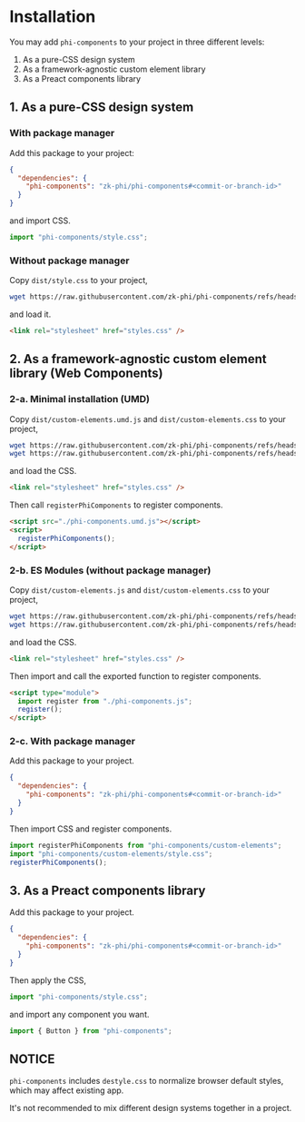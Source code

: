 # Installation

You may add `phi-components` to your project in three different levels:

1. As a pure-CSS design system
2. As a framework-agnostic custom element library
3. As a Preact components library

## 1. As a pure-CSS design system
### With package manager

Add this package to your project:

``` json
{
  "dependencies": {
    "phi-components": "zk-phi/phi-components#<commit-or-branch-id>"
  }
}
```

and import CSS.

``` typescript
import "phi-components/style.css";
```

### Without package manager

Copy `dist/style.css` to your project,

```sh
wget https://raw.githubusercontent.com/zk-phi/phi-components/refs/heads/master/dist/style.css -O styles.css
```

and load it.

``` html
<link rel="stylesheet" href="styles.css" />
```

## 2. As a framework-agnostic custom element library (Web Components)
### 2-a. Minimal installation (UMD)

Copy `dist/custom-elements.umd.js` and `dist/custom-elements.css` to your project,

```sh
wget https://raw.githubusercontent.com/zk-phi/phi-components/refs/heads/master/dist/custom-elements.umd.js -O phi-components.umd.js
wget https://raw.githubusercontent.com/zk-phi/phi-components/refs/heads/master/dist/custom-elements.css -O styles.css
```

and load the CSS.

``` html
<link rel="stylesheet" href="styles.css" />
```

Then call `registerPhiComponents` to register components.

``` html
<script src="./phi-components.umd.js"></script>
<script>
  registerPhiComponents();
</script>
```

### 2-b. ES Modules (without package manager)

Copy `dist/custom-elements.js` and `dist/custom-elements.css` to your project,

```sh
wget https://raw.githubusercontent.com/zk-phi/phi-components/refs/heads/master/dist/custom-elements.js -O phi-components.js
wget https://raw.githubusercontent.com/zk-phi/phi-components/refs/heads/master/dist/custom-elements.css -O styles.css
```

and load the CSS.

``` html
<link rel="stylesheet" href="styles.css" />
```

Then import and call the exported function to register components.

``` html
<script type="module">
  import register from "./phi-components.js";
  register();
</script>
```

### 2-c. With package manager

Add this package to your project.

``` json
{
  "dependencies": {
    "phi-components": "zk-phi/phi-components#<commit-or-branch-id>"
  }
}
```

Then import CSS and register components.

``` typescript
import registerPhiComponents from "phi-components/custom-elements";
import "phi-components/custom-elements/style.css";
registerPhiComponents();
```

## 3. As a Preact components library

Add this package to your project.

``` json
{
  "dependencies": {
    "phi-components": "zk-phi/phi-components#<commit-or-branch-id>"
  }
}
```

Then apply the CSS,

``` typescript
import "phi-components/style.css";
```

and import any component you want.

``` typescript
import { Button } from "phi-components";
```

## NOTICE

`phi-components` includes `destyle.css` to normalize browser default styles, which may affect existing app.

It's not recommended to mix different design systems together in a project.
